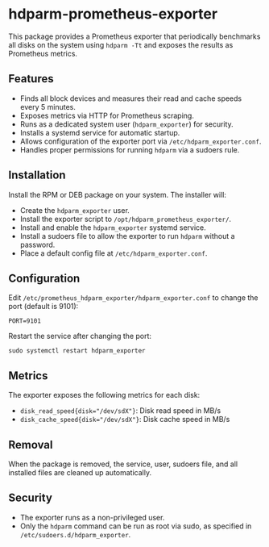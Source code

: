 # hdparm-prometheus-exporter

This package provides a Prometheus exporter that periodically benchmarks all disks on the system using `hdparm -Tt` and exposes the results as Prometheus metrics.

## Features

- Finds all block devices and measures their read and cache speeds every 5 minutes.
- Exposes metrics via HTTP for Prometheus scraping.
- Runs as a dedicated system user (`hdparm_exporter`) for security.
- Installs a systemd service for automatic startup.
- Allows configuration of the exporter port via `/etc/hdparm_exporter.conf`.
- Handles proper permissions for running `hdparm` via a sudoers rule.

## Installation

Install the RPM or DEB package on your system. The installer will:
- Create the `hdparm_exporter` user.
- Install the exporter script to `/opt/hdparm_prometheus_exporter/`.
- Install and enable the `hdparm_exporter` systemd service.
- Install a sudoers file to allow the exporter to run `hdparm` without a password.
- Place a default config file at `/etc/hdparm_exporter.conf`.

## Configuration

Edit `/etc/prometheus_hdparm_exporter/hdparm_exporter.conf` to change the port (default is 9101):

```
PORT=9101
```

Restart the service after changing the port:

```
sudo systemctl restart hdparm_exporter
```

## Metrics

The exporter exposes the following metrics for each disk:

- `disk_read_speed{disk="/dev/sdX"}`: Disk read speed in MB/s
- `disk_cache_speed{disk="/dev/sdX"}`: Disk cache speed in MB/s

## Removal

When the package is removed, the service, user, sudoers file, and all installed files are cleaned up automatically.

## Security

- The exporter runs as a non-privileged user.
- Only the `hdparm` command can be run as root via sudo, as specified in `/etc/sudoers.d/hdparm_exporter`.